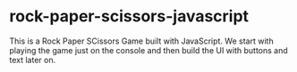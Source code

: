 # rock-paper-scissors-javascript

This is a Rock Paper SCissors Game built with JavaScript.
We start with playing the game just on the console and then build the UI with buttons and text later on.